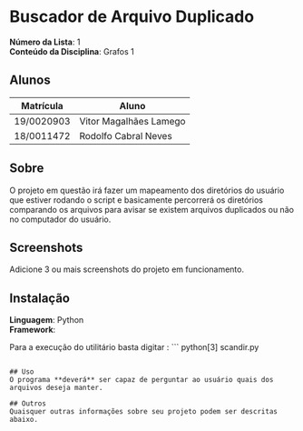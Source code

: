 # Buscador de Arquivo Duplicado

**Número da Lista**: 1<br>
**Conteúdo da Disciplina**: Grafos 1<br>

## Alunos
|Matrícula | Aluno |
| -- | -- |
| 19/0020903  |  Vitor Magalhães Lamego |
| 18/0011472  |  Rodolfo Cabral Neves |

## Sobre 
O projeto em questão irá fazer um mapeamento dos diretórios do usuário que estiver rodando o script e basicamente percorrerá os diretórios comparando os arquivos para avisar se existem arquivos duplicados ou não no computador do usuário.

## Screenshots
Adicione 3 ou mais screenshots do projeto em funcionamento.

## Instalação 
**Linguagem**: Python<br>
**Framework**: <br>

Para a execução do utilitário basta digitar : ```
python[3] scandir.py
```

## Uso 
O programa **deverá** ser capaz de perguntar ao usuário quais dos arquivos deseja manter.

## Outros 
Quaisquer outras informações sobre seu projeto podem ser descritas abaixo.




